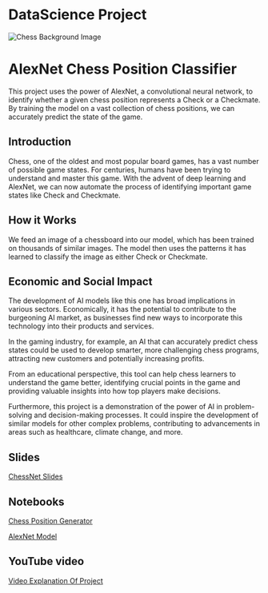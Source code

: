 # DataScience Project

![Chess Background Image](https://images.ctfassets.net/3s5io6mnxfqz/7nKOvmpsbCWtmOEOiZ0vnp/3daffd74ed4c962ab8e851a4e4a79518/AdobeStock_217368754.jpeg)

# AlexNet Chess Position Classifier

This project uses the power of AlexNet, a convolutional neural network, to identify whether a given chess position represents a Check or a Checkmate. By training the model on a vast collection of chess positions, we can accurately predict the state of the game.

## Introduction

Chess, one of the oldest and most popular board games, has a vast number of possible game states. For centuries, humans have been trying to understand and master this game. With the advent of deep learning and AlexNet, we can now automate the process of identifying important game states like Check and Checkmate.

## How it Works

We feed an image of a chessboard into our model, which has been trained on thousands of similar images. The model then uses the patterns it has learned to classify the image as either Check or Checkmate.

## Economic and Social Impact

The development of AI models like this one has broad implications in various sectors. Economically, it has the potential to contribute to the burgeoning AI market, as businesses find new ways to incorporate this technology into their products and services.

In the gaming industry, for example, an AI that can accurately predict chess states could be used to develop smarter, more challenging chess programs, attracting new customers and potentially increasing profits.

From an educational perspective, this tool can help chess learners to understand the game better, identifying crucial points in the game and providing valuable insights into how top players make decisions.

Furthermore, this project is a demonstration of the power of AI in problem-solving and decision-making processes. It could inspire the development of similar models for other complex problems, contributing to advancements in areas such as healthcare, climate change, and more.

## Slides
<a href="https://docs.google.com/presentation/d/1hl5KCCa28-Rmlr8B5fVudVKRnv-un285Xpizlp_P4-w/edit?usp=sharing">ChessNet Slides</a>

## Notebooks

<a href="https://colab.research.google.com/drive/1nspYV438terChZCCSM7VtMB8nBM76uA9?usp=sharing">Chess Position Generator</a>

<a href="https://colab.research.google.com/drive/1fFoAaniAFrarSV3PbCBW4bXAUc6YLMYb?usp=sharing">AlexNet Model</a>


## YouTube video

<a href="https://youtu.be/JEBB5IRFaPI">Video Explanation Of Project</a>
